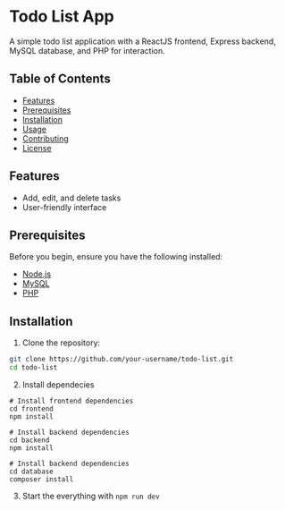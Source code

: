 # Todo List App

A simple todo list application with a ReactJS frontend, Express backend, MySQL database, and PHP for interaction.

## Table of Contents

- [Features](#features)
- [Prerequisites](#prerequisites)
- [Installation](#installation)
- [Usage](#usage)
- [Contributing](#contributing)
- [License](#license)

## Features

- Add, edit, and delete tasks
- User-friendly interface

## Prerequisites

Before you begin, ensure you have the following installed:

- [Node.js](https://nodejs.org/)
- [MySQL](https://www.mysql.com/)
- [PHP](https://www.php.net/)

## Installation

1. Clone the repository:

```bash
git clone https://github.com/your-username/todo-list.git
cd todo-list
```

2. Install dependecies

```
# Install frontend dependencies
cd frontend
npm install
```

```
# Install backend dependencies
cd backend
npm install
```

```
# Install backend dependencies
cd database
composer install
```

3. Start the everything with `npm run dev`

